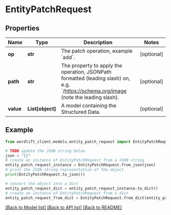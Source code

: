 # EntityPatchRequest


## Properties

Name | Type | Description | Notes
------------ | ------------- | ------------- | -------------
**op** | **str** | The patch operation, example &#x60;add&#x60;. | [optional] 
**path** | **str** | The property to apply the operation, JSONPath formatted (leading slash) on, e.g. &#x60;/https://schema.org/image (note the leading slash). | [optional] 
**value** | **List[object]** | A model containing the Structured Data. | [optional] 

## Example

```python
from wordlift_client.models.entity_patch_request import EntityPatchRequest

# TODO update the JSON string below
json = "{}"
# create an instance of EntityPatchRequest from a JSON string
entity_patch_request_instance = EntityPatchRequest.from_json(json)
# print the JSON string representation of the object
print(EntityPatchRequest.to_json())

# convert the object into a dict
entity_patch_request_dict = entity_patch_request_instance.to_dict()
# create an instance of EntityPatchRequest from a dict
entity_patch_request_from_dict = EntityPatchRequest.from_dict(entity_patch_request_dict)
```
[[Back to Model list]](../README.md#documentation-for-models) [[Back to API list]](../README.md#documentation-for-api-endpoints) [[Back to README]](../README.md)


